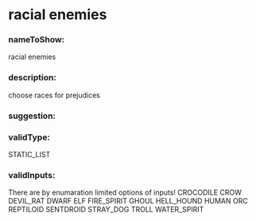 

# racial enemies



  


### nameToShow:
  
racial enemies  


### description:
  
choose	races for prejudices  


### suggestion:
  
  


### validType:
  
STATIC_LIST  


### validInputs:
  
There are by enumaration limited options of inputs!
CROCODILE
CROW
DEVIL_RAT
DWARF
ELF
FIRE_SPIRIT
GHOUL
HELL_HOUND
HUMAN
ORC
REPTILOID
SENTDROID
STRAY_DOG
TROLL
WATER_SPIRIT

